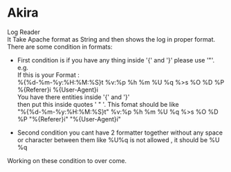 # Akira
Log Reader<br>
It Take Apache format as String and then shows the log in proper format.<br>
There are some condition in formats:
- First condition is if you have any thing inside '{' and '}' please use '"'.<br>
	e.g.<br>
	If this is your Format :<br>
	%{%d-%m-%y:%H:%M:%S}t %v:%p %h %m %U %q %>s %O %D %P %{Referer}i %{User-Agent}i<br>
	You have there entities inside '{' and '}'<br>
	then put this inside quotes ' " '. This fomat should be like <br>
	"%{%d-%m-%y:%H:%M:%S}t" %v:%p %h %m %U %q %>s %O %D %P "%{Referer}i" "%{User-Agent}i"<br>

- Second condition you cant have 2 formatter together without any space or character between them 
   like %U%q is not allowed , it should be %U %q


Working on these condition to over come.
